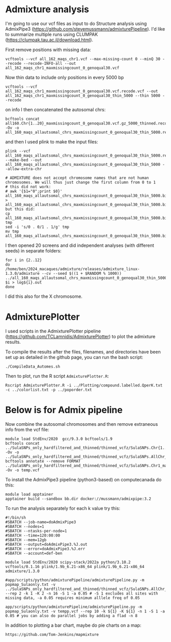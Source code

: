 # Admixture analysis

I'm going to use our vcf files as input to do Structure analysis using AdmixPipe3 (https://github.com/stevemussmann/admixturePipeline). I'd like to summarize multiple runs using CLUMPAK (https://clumpak.tau.ac.il/download.html).

First remove positions with missing data:
```
vcftools --vcf all_162_maqs_chr1.vcf --max-missing-count 0 --minQ 30 --recode --recode-INFO-all --out all_162_maqs_chr1_maxmissingcount_0_genoqual30.vcf
```
Now thin data to include only positions in every 5000 bp
```
vcftools --vcf all_162_maqs_chr1_maxmissingcount_0_genoqual30.vcf.recode.vcf --out all_162_maqs_chr1_maxmissingcount_0_genoqual30_thin_5000 --thin 5000 --recode
```

on info I then concatenated the autosomal chrs:
```
bcftools concat all160.Chr{1..20}_maxmissingcount_0_genoqual30.vcf.gz_5000_thinned.recode.vcf -Ov -o all_160_maqs_allautsomal_chrs_maxmissingcount_0_genoqual30_thin_5000.recode.vcf
```
and then I used plink to make the input files:
```
plink --vcf all_160_maqs_allautsomal_chrs_maxmissingcount_0_genoqual30_thin_5000.recode.vcf --make-bed --out all_160_maqs_allautsomal_chrs_maxmissingcount_0_genoqual30_thin_5000 --allow-extra-chr

# ADMIXTURE does not accept chromosome names that are not human chromosomes. We will thus just change the first column from 0 to 1
# this did not work:
# awk '{$1="0";print $0}' all_160_maqs_allautsomal_chrs_maxmissingcount_0_genoqual30_thin_5000.bim > all_160_maqs_allautsomal_chrs_maxmissingcount_0_genoqual30_thin_5000.bim.tmp
but this did:
cp all_160_maqs_allautsomal_chrs_maxmissingcount_0_genoqual30_thin_5000.bim tmp
sed -i 's/0 . 0/1 . 1/g' tmp
mv tmp all_160_maqs_allautsomal_chrs_maxmissingcount_0_genoqual30_thin_5000.bim
```
I then opened 20 screens and did independent analyses (with different seeds) in separate folders:
```
for i in {2..12}
do
/home/ben/2024_macaques/admixture/releases/admixture_linux-1.3.0/admixture --cv --seed $((1 + $RANDOM % 1000)) ../all_160_maqs_allautsomal_chrs_maxmissingcount_0_genoqual30_thin_5000.bed $i > log${i}.out
done
```
I did this also for the X chromosome.

# AdmixturePlotter

I used scripts in the AdmixturePlotter pipeline (https://github.com/TCLamnidis/AdmixturePlotter) to plot the admixture results.

To compile the results after the files, filenames, and directories have been set up as detailed in the github page, you can run the bash script: 
```
./CompileData_Automes.sh 
```

Then to plot, run the R script `AdmixturePlotter.R`:
```
Rscript AdmixturePlotter.R -i ../Plotting/compound.labelled.QperK.txt -c ../colorlist.txt -p ../poporder.txt
```



# Below is for Admix pipeline

Now combine the autosomal chromosomes and then remove extraneous info from the vcf file:

```
module load StdEnv/2020  gcc/9.3.0 bcftools/1.9
bcftools concat ../SulaSNPs_only_hardfiltered_and_thinned/thinned_vcfz/SulaSNPs.Chr{1..20}_maxmissingcount_0_genoqual30.vcf.recode.vcf.gz_thinned.recode.vcf -Ov -o  ../SulaSNPs_only_hardfiltered_and_thinned/thinned_vcfz/SulaSNPs.AllChr_maxmissingcount_0_genoqual30.vcf.recode.vcf.gz_thinned.recode.vcf
bcftools annotate --remove FORMAT ../SulaSNPs_only_hardfiltered_and_thinned/thinned_vcfz/SulaSNPs.Chr1_maxmissingcount_0_genoqual30.vcf.recode.vcf.gz_thinned.recode.vcf -Ov -o temp.vcf
```

To install the AdmixPipe3 pipeline (python3-based) on computecanada do this:
```
module load apptainer
apptainer build --sandbox bb.dir docker://mussmann/admixpipe:3.2
```

To run the analysis separately for each k value try this:
```
#!/bin/sh
#SBATCH --job-name=doAdmixPipe3
#SBATCH --nodes=1
#SBATCH --ntasks-per-node=1
#SBATCH --time=120:00:00
#SBATCH --mem=12gb
#SBATCH --output=doAdmixPipe3.%J.out
#SBATCH --error=doAdmixPipe3.%J.err
#SBATCH --account=def-ben

module load StdEnv/2020 scipy-stack/2022a python/3.10.2 vcftools/0.1.16 plink/1.9b_6.21-x86_64 plink/1.9b_6.21-x86_64 admixture/1.3.0

#app/scripts/python/admixturePipeline/admixturePipeline.py -m popmap_Sulaonly.txt -v ../SulaSNPs_only_hardfiltered_and_thinned/thinned_vcfz/SulaSNPs.AllChr_maxmissingcount_0_genoqual30.vcf.recode.vcf.gz_thinned.recode_simplifiedsimplified.vcf --rep 2 -k 1 -K 2 -n 16 -S 1 -a 0.05 # -S 1 excludes all sites with missing data, -a 0.05 requires minimum alllele freq of 0.05

app/scripts/python/admixturePipeline/admixturePipeline.py -m popmap_Sulaonly.txt -v tempp.vcf --rep 10 -k ${1} -K ${1} -n 1 -S 1 -a 0.05 # you can also do parallel jobs by adding a flad -n 8
```

In addition to plotting a bar chart, maybe do pie charts on a map:
```
https://github.com/Tom-Jenkins/mapmixture
```
